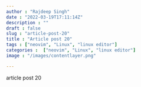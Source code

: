 ```yaml
---
author : "Rajdeep Singh"
date : "2022-03-19T17:11:14Z"
description : ""
draft : false
slug : "article-post-20"
title : "Article post 20"
tags : ["neovim", "Linux", "linux editor"]
categories :  ["neovim", "Linux", "linux editor"]
image : "/images/contentlayer.png"

---
```


article post 20